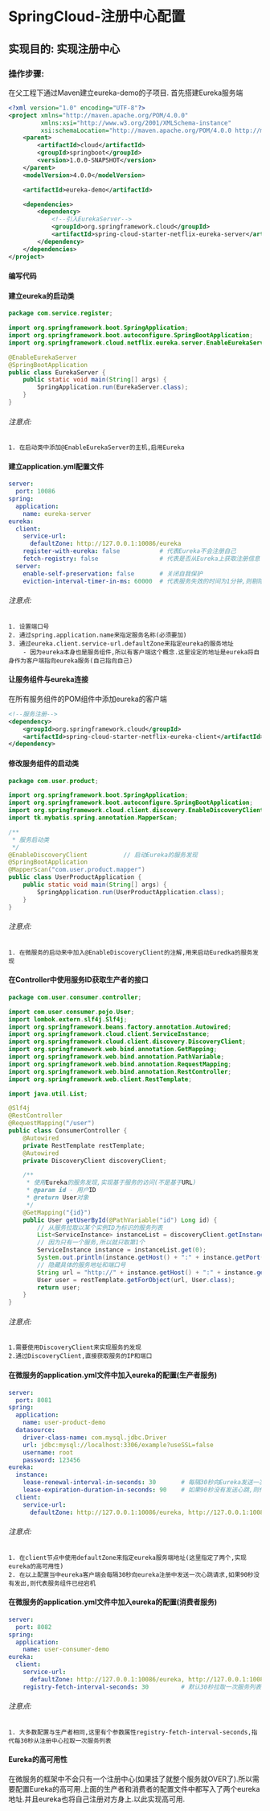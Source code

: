 # SpringCloud-注册中心配置

## 实现目的: 实现注册中心
### 操作步骤:
在父工程下通过Maven建立eureka-demo的子项目.
首先搭建Eureka服务端
```xml
<?xml version="1.0" encoding="UTF-8"?>
<project xmlns="http://maven.apache.org/POM/4.0.0"
         xmlns:xsi="http://www.w3.org/2001/XMLSchema-instance"
         xsi:schemaLocation="http://maven.apache.org/POM/4.0.0 http://maven.apache.org/xsd/maven-4.0.0.xsd">
    <parent>
        <artifactId>cloud</artifactId>
        <groupId>springboot</groupId>
        <version>1.0.0-SNAPSHOT</version>
    </parent>
    <modelVersion>4.0.0</modelVersion>

    <artifactId>eureka-demo</artifactId>

    <dependencies>
        <dependency>
            <!--引入EurekaServer-->
            <groupId>org.springframework.cloud</groupId>
            <artifactId>spring-cloud-starter-netflix-eureka-server</artifactId>
        </dependency>
    </dependencies>
</project>
```
#### 编写代码
#### 建立eureka的启动类
```java
package com.service.register;

import org.springframework.boot.SpringApplication;
import org.springframework.boot.autoconfigure.SpringBootApplication;
import org.springframework.cloud.netflix.eureka.server.EnableEurekaServer;

@EnableEurekaServer
@SpringBootApplication
public class EurekaServer {
    public static void main(String[] args) {
        SpringApplication.run(EurekaServer.class);
    }
}
```
###### 注意点:
	1. 在启动类中添加@EnableEurekaServer的主机,启用Eureka
#### 建立application.yml配置文件
```yaml
server:
  port: 10086
spring:
  application:
    name: eureka-server
eureka:
  client:
    service-url:
      defaultZone: http://127.0.0.1:10086/eureka
    register-with-eureka: false           # 代表Eureka不会注册自己
    fetch-registry: false                 # 代表是否从Eureka上获取注册信息
  server:
    enable-self-preservation: false       # 关闭自我保护
    eviction-interval-timer-in-ms: 60000  # 代表服务失效的时间为1分钟,则剔除这个服务
```
###### 注意点:
	1. 设置端口号
	2. 通过spring.application.name来指定服务名称(必须要加)
	3. 通过eureka.client.service-url.defaultZone来指定eureka的服务地址
		- 因为eureka本身也是服务组件,所以有客户端这个概念.这里设定的地址是eureka将自身作为客户端指向eureka服务(自己指向自己)

#### 让服务组件与eureka连接
在所有服务组件的POM组件中添加eureka的客户端
```xml
<!--服务注册-->
<dependency>
    <groupId>org.springframework.cloud</groupId>
    <artifactId>spring-cloud-starter-netflix-eureka-client</artifactId>
</dependency>
```
#### 修改服务组件的启动类
```java
package com.user.product;

import org.springframework.boot.SpringApplication;
import org.springframework.boot.autoconfigure.SpringBootApplication;
import org.springframework.cloud.client.discovery.EnableDiscoveryClient;
import tk.mybatis.spring.annotation.MapperScan;

/**
 * 服务启动类
 */
@EnableDiscoveryClient          // 启动Eureka的服务发现
@SpringBootApplication
@MapperScan("com.user.product.mapper")
public class UserProductApplication {
    public static void main(String[] args) {
        SpringApplication.run(UserProductApplication.class);
    }
}
```
###### 注意点:
	1. 在微服务的启动来中加入@EnableDiscoveryClient的注解,用来启动Euredka的服务发现
#### 在Controller中使用服务ID获取生产者的接口
```java
package com.user.consumer.controller;

import com.user.consumer.pojo.User;
import lombok.extern.slf4j.Slf4j;
import org.springframework.beans.factory.annotation.Autowired;
import org.springframework.cloud.client.ServiceInstance;
import org.springframework.cloud.client.discovery.DiscoveryClient;
import org.springframework.web.bind.annotation.GetMapping;
import org.springframework.web.bind.annotation.PathVariable;
import org.springframework.web.bind.annotation.RequestMapping;
import org.springframework.web.bind.annotation.RestController;
import org.springframework.web.client.RestTemplate;

import java.util.List;

@Slf4j
@RestController
@RequestMapping("/user")
public class ConsumerController {
    @Autowired
    private RestTemplate restTemplate;
    @Autowired
    private DiscoveryClient discoveryClient;

    /**
     * 使用Eureka的服务发现,实现基于服务的访问(不是基于URL)
     * @param id - 用户ID
     * @return User对象
     */
    @GetMapping("{id}")
    public User getUserById(@PathVariable("id") Long id) {
        // 从服务拉取以某个实例ID为标识的服务列表
        List<ServiceInstance> instanceList = discoveryClient.getInstances("user-product-demo");
        // 因为只有一个服务,所以就只取第1个
        ServiceInstance instance = instanceList.get(0);
        System.out.println(instance.getHost() + ":" + instance.getPort());
        // 隐藏具体的服务地址和端口号
        String url = "http://" + instance.getHost() + ":" + instance.getPort() + "/user/" + id;
        User user = restTemplate.getForObject(url, User.class);
        return user;
    }
}
```
###### 注意点:
	1.需要使用DiscoveryClient来实现服务的发现
	2.通过DiscoveryClient,直接获取服务的IP和端口
#### 在微服务的application.yml文件中加入eureka的配置(生产者服务)
```yaml
server:
  port: 8081
spring:
  application:
    name: user-product-demo
  datasource:
    driver-class-name: com.mysql.jdbc.Driver
    url: jdbc:mysql://localhost:3306/example?useSSL=false
    username: root
    password: 123456
eureka:
  instance:
    lease-renewal-interval-in-seconds: 30       # 每隔30秒向Eureka发送一次心跳请求
    lease-expiration-duration-in-seconds: 90    # 如果90秒没有发送心跳,则代表服务宕机
  client:
    service-url:
      defaultZone: http://127.0.0.1:10086/eureka, http://127.0.0.1:10087/eureka
```
###### 注意点:
	1. 在client节点中使用defaultZone来指定eureka服务端地址(这里指定了两个,实现eureka的高可用性)
	2. 在以上配置当中eureka客户端会每隔30秒向eureka注册中发送一次心跳请求,如果90秒没有发出,则代表服务组件已经宕机

#### 在微服务的application.yml文件中加入eureka的配置(消费者服务)
```yaml
server:
  port: 8082
spring:
  application:
    name: user-consumer-demo
eureka:
  client:
    service-url:
      defaultZone: http://127.0.0.1:10086/eureka, http://127.0.0.1:10087/eureka
    registry-fetch-interval-seconds: 30         # 默认30秒拉取一次服务列表
```
###### 注意点:
	1. 大多数配置与生产者相同,这里有个参数属性registry-fetch-interval-seconds,指代每30秒从注册中心拉取一次服务列表

#### Eureka的高可用性
在微服务的框架中不会只有一个注册中心(如果挂了就整个服务就OVER了).所以需要配置Eureka的高可用.上面的生产者和消费者的配置文件中都写入了两个eureka地址.并且eureka也将自己注册对方身上.以此实现高可用.

